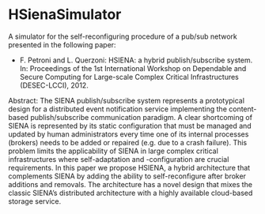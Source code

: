 # HSienaSimulator
A simulator for the self-reconfiguring procedure of a pub/sub network presented in the following paper:

-  F. Petroni and L. Querzoni:
   HSIENA: a hybrid publish/subscribe system.
   In: Proceedings of the 1st International Workshop on Dependable and Secure Computing for Large-scale 
   Complex Critical Infrastructures (DESEC-LCCI), 2012.
   
Abstract:  The SIENA publish/subscribe system represents a prototypical design for a distributed event 
   notification service implementing the content-based publish/subscribe communication paradigm. 
   A clear shortcoming of SIENA is represented by its static configuration that must be managed and 
   updated by human administrators every time one of its internal processes (brokers) needs to be added 
   or repaired (e.g. due to a crash failure). This problem limits the applicability of SIENA in large complex 
   critical infrastructures where self-adaptation and -configuration are crucial requirements. 
   In this paper we propose HSIENA, a hybrid architecture that complements SIENA by adding the ability to 
   self-reconfigure after broker additions and removals. The architecture has a novel design that mixes the 
   classic SIENA’s distributed architecture with a highly available cloud-based storage service.
